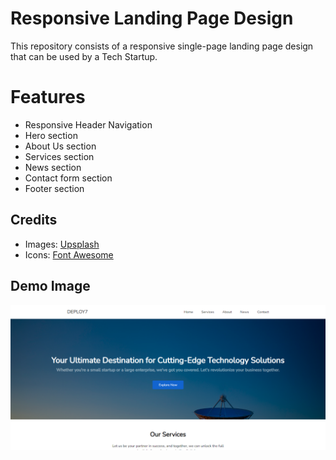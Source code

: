 # Responsive Landing Page Design

This repository consists of a responsive single-page landing page design that can be used by a Tech Startup.

# Features

 - Responsive Header Navigation
 - Hero section
 - About Us section
 - Services section
 - News section
 - Contact form section
 - Footer section

## Credits

 - Images: [Upsplash](https://unsplash.com/)
 - Icons: [Font Awesome](https://fontawesome.com/)

## Demo Image

![Responsive Single Page Landing Page Design for Tech Startup](https://raw.githubusercontent.com/bathrivijay05/PRODIGY_WD_01/main/screenshot.png)

